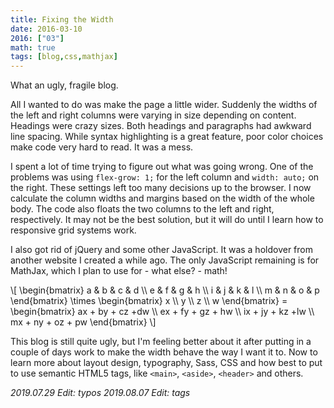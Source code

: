 ```yaml
---
title: Fixing the Width
date: 2016-03-10
2016: ["03"]
math: true
tags: [blog,css,mathjax]
---
```

What an ugly, fragile blog.
<!--more-->

All I wanted to do was make the page a little wider. Suddenly the widths of the left and right columns were varying in size depending on content. Headings were crazy sizes. Both headings and paragraphs had awkward line spacing. While syntax highlighting is a great feature, poor color choices make code very hard to read. It was a mess.

I spent a lot of time trying to figure out what was going wrong. One of the problems was using `flex-grow: 1;` for the left column and `width: auto;` on the right. These settings left too many decisions up to the browser. I now calculate the column widths and margins based on the width of the whole body. The code also floats the two columns to the left and right, respectively. It may not be the best solution, but it will do until I learn how to responsive grid systems work.

I also got rid of jQuery and some other JavaScript. It was a holdover from another website I created a while ago. The only JavaScript remaining is for MathJax, which I plan to use for - what else? - math!

\\[
    \\begin{bmatrix}
      a & b & c & d \\\\
      e & f & g & h \\\\
      i & j & k & l \\\\
      m & n & o & p
    \\end{bmatrix}
    \\times
    \\begin{bmatrix}
      x \\\\
      y \\\\
      z \\\\
      w
    \\end{bmatrix}
    =
    \\begin{bmatrix}
      ax + by + cz +dw  \\\\
      ex + fy + gz + hw \\\\
      ix + jy + kz +lw  \\\\
      mx + ny + oz + pw
    \\end{bmatrix}
\\]

This blog is still quite ugly, but I'm feeling better about it after putting in a couple of days work to make the width behave the way I want it to. Now to learn more about layout design, typography, Sass, CSS and how best to put to use semantic HTML5 tags, like  `<main>`, `<aside>`, `<header>` and others.

_2019.07.29 Edit: typos_
_2019.08.07 Edit: tags_
